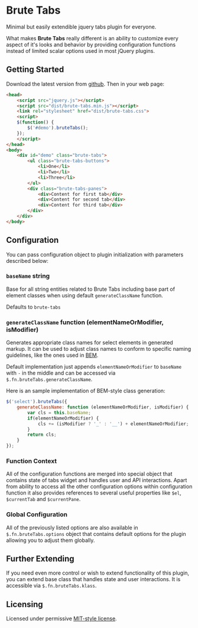 # Brute Tabs

Minimal but easily extendible jquery tabs plugin for everyone.

What makes **Brute Tabs** really different is an ability to customize every aspect of it's looks and behavior by providing configuration functions instead of limited scalar options used in most jQuery plugins.

## Getting Started

Download the latest version from [github][github]. Then in your web page:

[github]:https://github.com/grassator/jquery-brute-tabs/archive/master.zip

```html
<head>
	<script src="jquery.js"></script>
	<script src="dist/brute-tabs.min.js"></script>
	<link rel="stylesheet" href="dist/brute-tabs.css">
	<script>
	$(function() {
		$('#demo').bruteTabs();
	});
	</script>
</head>
<body>
	<div id="demo" class="brute-tabs">
		<ul class="brute-tabs-buttons">
			<li>One</li>
			<li>Two</li>
			<li>Three</li>
		</ul>
		<div class="brute-tabs-panes">
			<div>Content for first tab</div>
			<div>Content for second tab</div>
			<div>Content for third tab</div>
		</div>
	</div>
</body>
```

## Configuration

You can pass configuration object to plugin initialization with parameters described below:

### `baseName` string

Base for all string entities related to Brute Tabs including base part of element classes when using default `generateClassName` function.

Defaults to `brute-tabs`

### `generateClassName` function (elementNameOrModifier, isModifier)

Generates appropriate class names for select elements in generated markup. It can be used to adjust class names to conform to specific naming guidelines, like the ones used in [BEM](http://bem.info/). 

Default implementation just appends `elementNameOrModifier` to `baseName` with `-` in the middle and can be accessed via `$.fn.bruteTabs.generateClassName`.

Here is an sample implementation of BEM-style class generation:

```js
$('select').bruteTabs({
	generateClassName: function (elementNameOrModifier, isModifier) {
		var cls = this.baseName;
		if(elementNameOrModifier) {
			cls += (isModifier ? '_' : '__') + elementNameOrModifier;
		}
		return cls;
	}
});
```

### Function Context

All of the configuration functions are merged into special object that contains state of tabs widget and handles user and API interactions. Apart from ability to access all the other configuration options within configuration function it also provides references to several useful properties like `$el`, `$currentTab` and `$currentPane`.

### Global Configuration 

All of the previously listed options are also available in `$.fn.bruteTabs.options` object that contains default options for the plugin allowing you to adjust them globally.

## Further Extending

If you need even more control or wish to extend functionality of this plugin, you can extend base class that handles state and user interactions. It is accessible via `$.fn.bruteTabs.klass`.

## Licensing

Licensed under permissive [MIT-style license](https://github.com/grassator/jquery-brute-tabs/blob/master/LICENSE-MIT).
